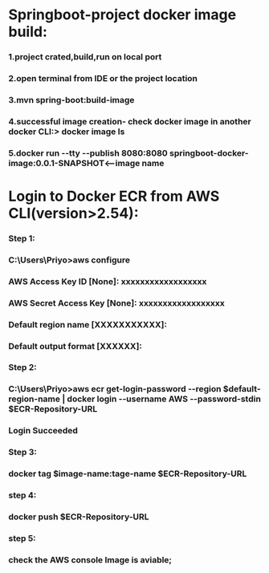 # Springboot-project docker image build:

### 1.project crated,build,run on local port
### 2.open terminal from IDE or the project location 
### 3.mvn spring-boot:build-image
### 4.successful image creation- check docker image in another docker CLI:> docker image ls
### 5.docker run --tty --publish 8080:8080 springboot-docker-image:0.0.1-SNAPSHOT<--image name

# Login to Docker ECR from AWS CLI(version>2.54):

### Step 1:
### C:\Users\Priyo>aws configure
### AWS Access Key ID [None]: xxxxxxxxxxxxxxxxxx
### AWS Secret Access Key [None]: xxxxxxxxxxxxxxxxxx
### Default region name [XXXXXXXXXXX]:
### Default output format [XXXXXX]:

### Step 2:
### C:\Users\Priyo>aws ecr get-login-password --region $default-region-name | docker login --username AWS --password-stdin $ECR-Repository-URL
### Login Succeeded

### Step 3:
### docker tag  $image-name:tage-name  $ECR-Repository-URL

### step 4:
### docker push $ECR-Repository-URL

### step 5:
### check the AWS console Image is aviable;

